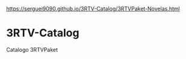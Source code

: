 https://serguei9090.github.io/3RTV-Catalog/3RTVPaket-Novelas.html
# 3RTV-Catalog
 Catalogo 3RTVPaket

